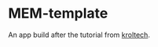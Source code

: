 MEM-template
============

An app build after the tutorial from
[kroltech](http://kroltech.com/2013/12/boilerplate-web-app-using-backbone-js-expressjs-node-js-mongodb).
